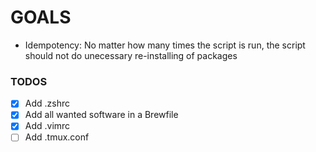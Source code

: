 # GOALS

* Idempotency: No matter how many times the script is run, the script should not do unecessary re-installing of packages

### TODOS
- [x] Add .zshrc
- [x] Add all wanted software in a Brewfile
- [x] Add .vimrc
- [ ] Add .tmux.conf
